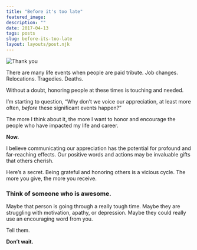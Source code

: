 ```yaml
---
title: "Before it's too late"
featured_image: 
description: ""
date: 2017-04-13
tags: posts
slug: before-its-too-late
layout: layouts/post.njk
---
```




![Thank you](/content/images/2017/04/thank-you.png)

There are many life events when people are paid tribute. Job changes. Relocations. Tragedies. Deaths.

Without a doubt, honoring people at these times is touching and needed.

I’m starting to question, “Why don’t we voice our appreciation, at least more often, _before_ these significant events happen?”

The more I think about it, the more I want to honor and encourage the people who have impacted my life and career.

**Now.**

I believe communicating our appreciation has the potential for profound and far-reaching effects. Our positive words and actions may be invaluable gifts that others cherish.

Here’s a secret. Being grateful and honoring others is a vicious cycle. The more you give, the more you receive.

### Think of someone who is awesome.

Maybe that person is going through a really tough time. Maybe they are struggling with motivation, apathy, or depression. Maybe they could really use an encouraging word from you.

Tell them.

**Don’t wait.**



